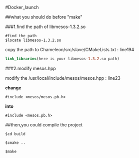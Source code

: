 #Docker_launch

##what you should do before "make"

###1.find the path of libmesos-1.3.2.so
```shell
#find the path
$locate libmesos-1.3.2.so
```

copy the path to Chameleon/src/slave/CMakeLists.txt : line194
```cmake
link_libraries(here is your libmesos-1.3.2.so path)
```

###2.modify mesos.hpp

modify the /usr/local/include/mesos/mesos.hpp : line23  

**change** 
```
#include <mesos/mesos.pb.h>
```  
**into**
```
#include <mesos.pb.h>
```

##then,you could compile the project

```
$cd build

$cmake ..

$make 
```
